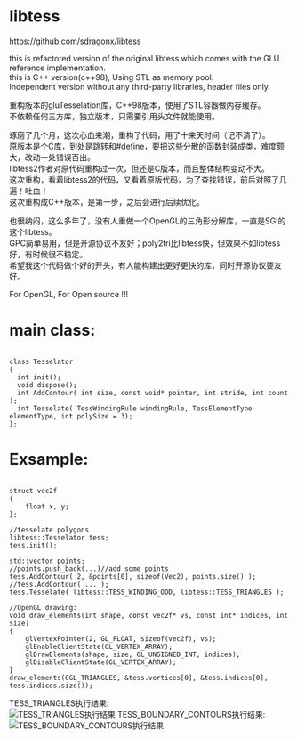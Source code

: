 # libtess

https://github.com/sdragonx/libtess

this is refactored version of the original libtess which comes with the GLU reference implementation.  
this is C++ version(c++98), Using STL as memory pool.  
Independent version without any third-party libraries, header files only.

重构版本的gluTesselation库，C++98版本，使用了STL容器做内存缓存。  
不依赖任何三方库，独立版本，只需要引用头文件就能使用。  

琢磨了几个月，这次心血来潮，重构了代码，用了十来天时间（记不清了）。  
原版本是个C库，到处是跳转和#define，要把这些分散的函数封装成类，难度颇大，改动一处错误百出。  
libtess2作者对原代码重构过一次，但还是C版本，而且整体结构变动不大。  
这次重构，看着libtess2的代码，又看着原版代码，为了查找错误，前后对照了几遍！吐血！  
这次重构成C++版本，是第一步，之后会进行后续优化。  

也很纳闷，这么多年了，没有人重做一个OpenGL的三角形分解库，一直是SGI的这个libtess。  
GPC简单易用，但是开源协议不友好；poly2tri比libtess快，但效果不如libtess好，有时候很不稳定。  
希望我这个代码做个好的开头，有人能构建出更好更快的库，同时开源协议要友好。  

For OpenGL, For Open source !!!  

# main class:
<pre><code>
class Tesselator  
{  
  int init();  
  void dispose();  
  int AddContour( int size, const void* pointer, int stride, int count );  
  int Tesselate( TessWindingRule windingRule, TessElementType elementType, int polySize = 3);  
};
</code></pre>
# Exsample:
<pre><code>
struct vec2f  
{  
    float x, y;  
};  
  
//tesselate polygons
libtess::Tesselator tess;  
tess.init();  

std::vector<Vec2> points;  
//points.push_back(...)//add some points  
tess.AddContour( 2, &points[0], sizeof(Vec2), points.size() );  
//tess.AddContour( ... );  
tess.Tesselate( libtess::TESS_WINDING_ODD, libtess::TESS_TRIANGLES );  
  
//OpenGL drawing:
void draw_elements(int shape, const vec2f* vs, const int* indices, int size)  
{  
    glVertexPointer(2, GL_FLOAT, sizeof(vec2f), vs);  
    glEnableClientState(GL_VERTEX_ARRAY);  
    glDrawElements(shape, size, GL_UNSIGNED_INT, indices);  
    glDisableClientState(GL_VERTEX_ARRAY);  
}  
draw_elements(CGL_TRIANGLES, &tess.vertices[0], &tess.indices[0], tess.indices.size());
</code></pre>

TESS_TRIANGLES执行结果:  
![TESS_TRIANGLES执行结果](https://github.com/sdragonx/libtess/blob/master/TRIANGLES.png)
TESS_BOUNDARY_CONTOURS执行结果:  
![TESS_BOUNDARY_CONTOURS执行结果](https://github.com/sdragonx/libtess/blob/master/BOUNDARY_CONTOURS.png)

